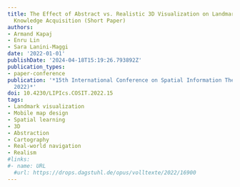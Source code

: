 ```yaml
---
title: The Effect of Abstract vs. Realistic 3D Visualization on Landmark and Route
  Knowledge Acquisition (Short Paper)
authors:
- Armand Kapaj
- Enru Lin
- Sara Lanini-Maggi
date: '2022-01-01'
publishDate: '2024-04-18T15:19:26.793892Z'
publication_types:
- paper-conference
publication: '*15th International Conference on Spatial Information Theory (COSIT
  2022)*'
doi: 10.4230/LIPIcs.COSIT.2022.15
tags:
- Landmark visualization
- Mobile map design
- Spatial learning
- 3D
- Abstraction
- Cartography
- Real-world navigation
- Realism
#links:
#- name: URL
  #url: https://drops.dagstuhl.de/opus/volltexte/2022/16900
---
```

